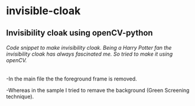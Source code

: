 # invisible-cloak
## Invisibility cloak using openCV-python
###### Code snippet to make invisibility cloak. Being a Harry Potter fan the invisibility cloak has always fascinated me. So tried to make it using openCV. 
-In the main file the the foreground frame is removed.

-Whereas in the sample I tried to remave the background (Green Screening technique).
